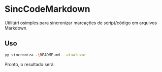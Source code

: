 # SincCodeMarkdown

Utilitári osimples para sincronizar marcações de script/código em arquivos Markdown.

## Uso

```bash
py sincroniza .\README.md --atualuzar
```

Pronto, o resultado será:

